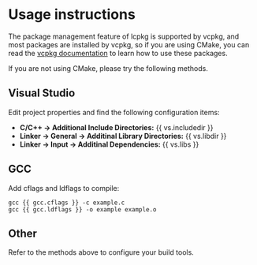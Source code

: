 # Usage instructions

The package management feature of lcpkg is supported by vcpkg, and most packages are installed by vcpkg, so if you are using CMake, you can read the [vcpkg documentation](https://github.com/microsoft/vcpkg) to learn how to use these packages.

If you are not using CMake, please try the following methods.

## Visual Studio

Edit project properties and find the following configuration items:

- **C/C++ -> Additional Include Directories:** {{ vs.includedir }}
- **Linker -> General -> Additinal Library Directories:** {{ vs.libdir }}
- **Linker -> Input -> Additinal Dependencies:** {{ vs.libs }}

## GCC

Add cflags and ldflags to compile:

    gcc {{ gcc.cflags }} -c example.c
    gcc {{ gcc.ldflags }} -o example example.o

## Other

Refer to the methods above to configure your build tools.
